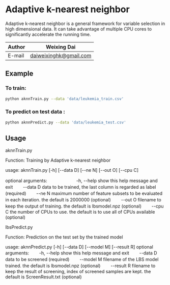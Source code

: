 # Adaptive k-nearest neighbor

Adaptive k-nearest neighbor is a general framework for variable selection in high dimensional data. It can take advantage of multiple CPU cores to significantly accelerate the running time.

|Author|Weixing Dai|
|---|---
|E-mail|daiweixinghk@gmail.com

## Example

### To train:

```Bash
python aknnTrain.py --data 'data/leukemia_train.csv'
```

### To predict on test data :

```Bash
python aknnPredict.py --data 'data/leukemia_test.csv'
```

## Usage

aknnTrain.py

Function: Training by Adaptive k-nearest neighbor

usage: aknnTrain.py [-h] [--data D] [--ne N] [--out O] [--cpu C]

optional arguments:　　　
　　
  　-h, --help  show this help message and exit
　　--data D    data to be trained, the last column is regarded as label
              (required)
　　--ne N      maximum number of feature subsets to be evaluated in each
              iteration. the default is 2000000 (optional)
　　--out O     filename to keep the output of training. the default is
              lbsmodel.npz (optional)
　　--cpu C     the number of CPUs to use. the default is to use all of CPUs
              available (optional)


lbsPredict.py

Function: Prediction on the test set by the trained model 

usage: aknnPredict.py [-h] [--data D] [--model M] [--result R]
optional arguments:
　　-h, --help  show this help message and exit
　　--data D    data to be screened (required)
　　--model M   filename of the LBS model trained. the default is lbsmodel.npz
              (optional)
　　--result R  filename to keep the result of screening, index of screened
              samples are kept. the default is ScreenResult.txt (optional)

